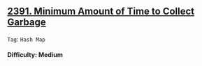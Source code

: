 ## [2391. Minimum Amount of Time to Collect Garbage](https://leetcode.com/problems/minimum-amount-of-time-to-collect-garbage)

```Tag```: ```Hash Map```

#### Difficulty: Medium
